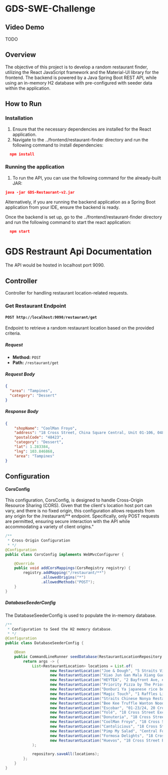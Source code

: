 # GDS-SWE-Challenge

## Video Demo
TODO

## Overview

The objective of this project is to develop a random restaurant finder, utilizing the React JavaScript framework and the Material-UI library for the frontend. The backend is powered by a Java Spring Boot REST API, while using an in-memory H2 database with pre-configured with seeder data within the application.

## How to Run

### Installation

1. Ensure that the necessary dependencies are installed for the React application.
2. Navigate to the ../frontend/restaurant-finder directory and run the following command to install dependencies:
```json
  npm install
```


### Running the application

1. To run the API, you can use the following command for the already-built JAR:
```json
java -jar GDS-Restaurant-v2.jar
```
Alternatively, if you are running the backend application as a Spring Boot application from your IDE, ensure the backend is ready.

Once the backend is set up, go to the ../frontend/restaurant-finder directory and run the following command to start the react application:
```json
  npm start
```

# GDS Restraunt Api Documentation

The API would be hosted in localhost port 9090.

## Controller

Controller for handling restaurant location-related requests.

### Get Restaurant Endpoint

#### `POST http://localhost:9090/restaurant/get`

Endpoint to retrieve a random restaurant location based on the provided criteria.

##### Request

- **Method:** `POST`
- **Path:** `/restaurant/get`

##### Request Body

```json
{
  "area": "Tampines",
  "category": "Dessert"
}
```
##### Response Body
```json
{
    "shopName": "CoolMan Froyo",
    "address": "18 Cross Street, China Square Central, Unit 01-106, 048423 Singapore",
    "postalCode": "48423",
    "category": "Dessert",
    "lat": 1.283384,
    "lng": 103.846868,
    "area": "Tampines"
}
```


## Configuration

#### CorsConfig

This configuration, CorsConfig, is designed to handle Cross-Origin Resource Sharing (CORS). Given that the client's location host port can vary, and there is no fixed origin, this configuration allows requests from any origin for the /restaurant/** endpoint. Specifically, only POST requests are permitted, ensuring secure interaction with the API while accommodating a variety of client origins."

```CorsConfig.java
/** 
 * Cross-Origin Configuration
 * */
@Configuration
public class CorsConfig implements WebMvcConfigurer {

    @Override
    public void addCorsMappings(CorsRegistry registry) {
        registry.addMapping("/restaurant/**")
                .allowedOrigins("*")
                .allowedMethods("POST"); 
    }
}
```

##### DatabaseSeederConfig
The DatabaseSeederConfig is used to populate the in-memory database. 

```DatabaseSeederConfig.java
/**
 * Configuration to Seed the H2 memory database. 
 * */
@Configuration
public class DatabaseSeederConfig {

    @Bean
    public CommandLineRunner seedDatabase(RestaurantLocationRepository repository) {
        return args -> {
            List<RestaurantLocation> locations = List.of(
                    new RestaurantLocation("Joe & Dough", "5 Straits View #B2-12, 018935 Local Cit Singapore", "18935", "Chinese", 1.2774589, 103.8529889, "Orchard"),
                    new RestaurantLocation("Xiao Jun Gan Mala Xiang Guo", "The 101 Beach Road #01-01 Singapore 189703", "18935", "Dessert", 1.2774589, 103.8529889, "Orchard"),
                    new RestaurantLocation("HEYTEA", "2 Bayfront Ave, #01-73/74, 018972 Singapore", "18972", "Western", 1.283949, 103.858846, "Orchard"),
                    new RestaurantLocation("Priority Pizza by The Priority Club", "The Orchard Food Market 1 Claymore Dr, #02-01,Kitchen 8A, Singapore, 229594", "229594", "Western", 1.307492079, 103.8294198, "Orchard"),
                    new RestaurantLocation("Donburi Ya japanese rice bowl", "1 Raffles Link CityLink Mall B1-16 Singapore 039393", "39393", "Dessert", 1.292009, 103.85588, "Orchard"),
                    new RestaurantLocation("Magic Touch", "1 Raffles Link, #B1-23 CityLink Mall, 039393 Singapore", "39393", "Dessert", 1.292009, 103.85588, "Orchard"),
                    new RestaurantLocation("Straits Chinese Nonya Restaurant", "8 Raffles Ave #02-21, Singapore, 039802", "39802", "Chinese", 1.289825, 103.855015, "Tampines"),
                    new RestaurantLocation("Bee Kee Truffle Wanton Noodle", "01-15, Market Street Interim Hawker Centre, 5 Cross Street, 048418 Singapore", "48418", "Dessert", 1.281939656, 103.8484445, "Tampines"),
                    new RestaurantLocation("Escobar", "01-23/24, 20 Cross Street, China Square, Chinatown, Lower Central, 048422 Singapore", "48422", "Western", 1.283745, 103.847478, "Tampines"),
                    new RestaurantLocation("Yolé", "18 Cross Street Exchange #B1-110 Kitchen 21, 048423 Singapore", "48423", "Dessert", 1.283384, 103.846868, "Tampines"),
                    new RestaurantLocation("Donuteria", "18 Cross Street Exchange B1-110, S 048423", "48423", "Dessert", 1.283384, 103.846868, "Tampines"),
                    new RestaurantLocation("CoolMan Froyo", "18 Cross Street, China Square Central, Unit 01-106, 048423 Singapore", "48423", "Dessert", 1.283384, 103.846868, "Tampines"),
                    new RestaurantLocation("Cantolicious", "18 Cross Street, Cross Street Exchange B1-110, 048423 Singapore", "48423", "Chinese", 1.283384, 103.846868, "Tampines"),
                    new RestaurantLocation("Pimp My Salad", "Central Food Co, 18 Cross Street, #B1-110, Singapore, Singapore 048423", "48423", "Dessert", 1.283384, 103.846868, "Tampines"),
                    new RestaurantLocation("Formosa Delights", "18 Cross Street B1-110 Singapore 048423", "48423", "Chinese", 1.283384, 103.846868, "Tampines"),
                    new RestaurantLocation("Huevos", "18 Cross Street B1-110, S048423", "48423", "Dessert", 1.283384, 103.846868, "Tampines")
            );

            repository.saveAll(locations);
        };
    }
}
```





